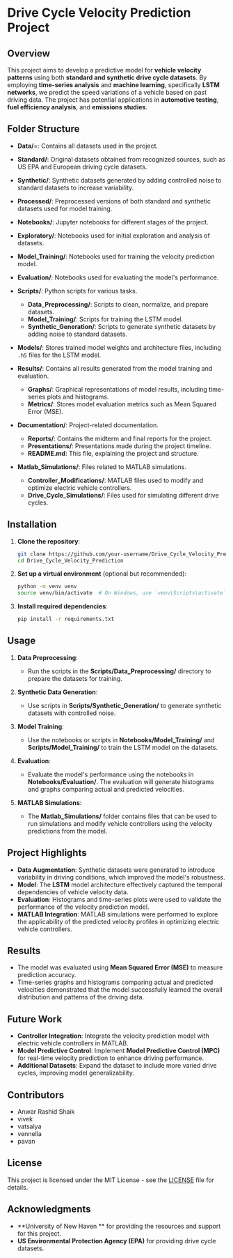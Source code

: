 # Drive Cycle Velocity Prediction Project

## Overview

This project aims to develop a predictive model for **vehicle velocity patterns** using both **standard and synthetic drive cycle datasets**. By employing **time-series analysis** and **machine learning**, specifically **LSTM networks**, we predict the speed variations of a vehicle based on past driving data. The project has potential applications in **automotive testing**, **fuel efficiency analysis**, and **emissions studies**.

## Folder Structure

  - **Data/**=: Contains all datasets used in the project.
  - **Standard/**: Original datasets obtained from recognized sources, such as US EPA and European driving cycle datasets.
  - **Synthetic/**: Synthetic datasets generated by adding controlled noise to standard datasets to increase variability.
  - **Processed/**: Preprocessed versions of both standard and synthetic datasets used for model training.

  - **Notebooks/**: Jupyter notebooks for different stages of the project.
  - **Exploratory/**: Notebooks used for initial exploration and analysis of datasets.
  - **Model_Training/**: Notebooks used for training the velocity prediction model.
  - **Evaluation/**: Notebooks used for evaluating the model's performance.

- **Scripts/**: Python scripts for various tasks.
  - **Data_Preprocessing/**: Scripts to clean, normalize, and prepare datasets.
  - **Model_Training/**: Scripts for training the LSTM model.
  - **Synthetic_Generation/**: Scripts to generate synthetic datasets by adding noise to standard datasets.

- **Models/**: Stores trained model weights and architecture files, including `.h5` files for the LSTM model.

- **Results/**: Contains all results generated from the model training and evaluation.
  - **Graphs/**: Graphical representations of model results, including time-series plots and histograms.
  - **Metrics/**: Stores model evaluation metrics such as Mean Squared Error (MSE).

- **Documentation/**: Project-related documentation.
  - **Reports/**: Contains the midterm and final reports for the project.
  - **Presentations/**: Presentations made during the project timeline.
  - **README.md**: This file, explaining the project and structure.

- **Matlab_Simulations/**: Files related to MATLAB simulations.
  - **Controller_Modifications/**: MATLAB files used to modify and optimize electric vehicle controllers.
  - **Drive_Cycle_Simulations/**: Files used for simulating different drive cycles.

## Installation

1. **Clone the repository**:
   ```sh
   git clone https://github.com/your-username/Drive_Cycle_Velocity_Prediction.git
   cd Drive_Cycle_Velocity_Prediction
   ```

2. **Set up a virtual environment** (optional but recommended):
   ```sh
   python -m venv venv
   source venv/bin/activate  # On Windows, use `venv\Scripts\activate`
   ```

3. **Install required dependencies**:
   ```sh
   pip install -r requirements.txt
   ```

## Usage

1. **Data Preprocessing**:
   - Run the scripts in the **Scripts/Data_Preprocessing/** directory to prepare the datasets for training.

2. **Synthetic Data Generation**:
   - Use scripts in **Scripts/Synthetic_Generation/** to generate synthetic datasets with controlled noise.

3. **Model Training**:
   - Use the notebooks or scripts in **Notebooks/Model_Training/** and **Scripts/Model_Training/** to train the LSTM model on the datasets.

4. **Evaluation**:
   - Evaluate the model's performance using the notebooks in **Notebooks/Evaluation/**. The evaluation will generate histograms and graphs comparing actual and predicted velocities.

5. **MATLAB Simulations**:
   - The **Matlab_Simulations/** folder contains files that can be used to run simulations and modify vehicle controllers using the velocity predictions from the model.

## Project Highlights

- **Data Augmentation**: Synthetic datasets were generated to introduce variability in driving conditions, which improved the model's robustness.
- **Model**: The **LSTM** model architecture effectively captured the temporal dependencies of vehicle velocity data.
- **Evaluation**: Histograms and time-series plots were used to validate the performance of the velocity prediction model.
- **MATLAB Integration**: MATLAB simulations were performed to explore the applicability of the predicted velocity profiles in optimizing electric vehicle controllers.

## Results

- The model was evaluated using **Mean Squared Error (MSE)** to measure prediction accuracy.
- Time-series graphs and histograms comparing actual and predicted velocities demonstrated that the model successfully learned the overall distribution and patterns of the driving data.

## Future Work

- **Controller Integration**: Integrate the velocity prediction model with electric vehicle controllers in MATLAB.
- **Model Predictive Control**: Implement **Model Predictive Control (MPC)** for real-time velocity prediction to enhance driving performance.
- **Additional Datasets**: Expand the dataset to include more varied drive cycles, improving model generalizability.

## Contributors

- Anwar Rashid Shaik
- vivek
- vatsalya
- vennella
- pavan

## License

This project is licensed under the MIT License - see the [LICENSE](LICENSE) file for details.

## Acknowledgments

- **University of New Haven ** for providing the resources and support for this project.
- **US Environmental Protection Agency (EPA)** for providing drive cycle datasets.


